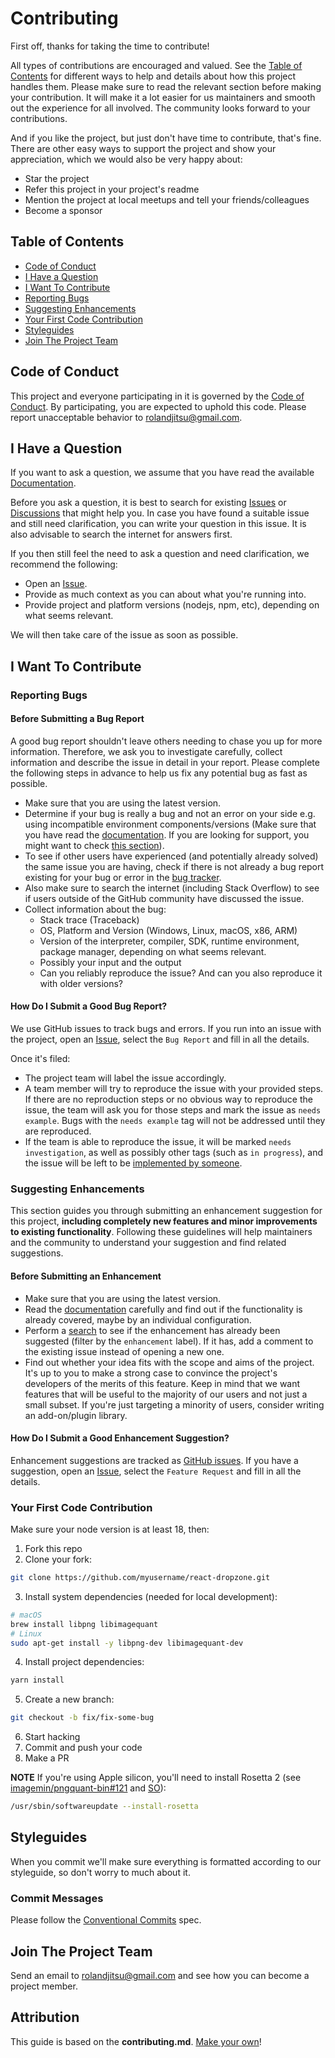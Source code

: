 # Contributing

First off, thanks for taking the time to contribute! 

All types of contributions are encouraged and valued. See the [Table of Contents](#table-of-contents) for different ways to help and details about how this project handles them. Please make sure to read the relevant section before making your contribution. It will make it a lot easier for us maintainers and smooth out the experience for all involved. The community looks forward to your contributions. 

And if you like the project, but just don't have time to contribute, that's fine. There are other easy ways to support the project and show your appreciation, which we would also be very happy about:
* Star the project
* Refer this project in your project's readme
* Mention the project at local meetups and tell your friends/colleagues
* Become a sponsor

## Table of Contents

* [Code of Conduct](#code-of-conduct)
* [I Have a Question](#i-have-a-question)
* [I Want To Contribute](#i-want-to-contribute)
* [Reporting Bugs](#reporting-bugs)
* [Suggesting Enhancements](#suggesting-enhancements)
* [Your First Code Contribution](#your-first-code-contribution)
* [Styleguides](#styleguides)
* [Join The Project Team](#join-the-project-team)

## Code of Conduct

This project and everyone participating in it is governed by the
[Code of Conduct](https://github.com/react-dropzone/react-dropzone?tab=coc-ov-file#readme).
By participating, you are expected to uphold this code. Please report unacceptable behavior
to rolandjitsu@gmail.com.

## I Have a Question

If you want to ask a question, we assume that you have read the available [Documentation](https://react-dropzone.js.org/).

Before you ask a question, it is best to search for existing [Issues](/issues) or [Discussions](/discussions) that might help you. In case you have found a suitable issue and still need clarification, you can write your question in this issue. It is also advisable to search the internet for answers first.

If you then still feel the need to ask a question and need clarification, we recommend the following:

* Open an [Issue](/issues/new).
* Provide as much context as you can about what you're running into.
* Provide project and platform versions (nodejs, npm, etc), depending on what seems relevant.

We will then take care of the issue as soon as possible.

## I Want To Contribute

### Reporting Bugs

#### Before Submitting a Bug Report

A good bug report shouldn't leave others needing to chase you up for more information. Therefore, we ask you to investigate carefully, collect information and describe the issue in detail in your report. Please complete the following steps in advance to help us fix any potential bug as fast as possible.

* Make sure that you are using the latest version.
* Determine if your bug is really a bug and not an error on your side e.g. using incompatible environment components/versions (Make sure that you have read the [documentation](https://react-dropzone.js.org/). If you are looking for support, you might want to check [this section](#i-have-a-question)).
* To see if other users have experienced (and potentially already solved) the same issue you are having, check if there is not already a bug report existing for your bug or error in the [bug tracker](issues?q=label%3Abug).
* Also make sure to search the internet (including Stack Overflow) to see if users outside of the GitHub community have discussed the issue.
* Collect information about the bug:
    * Stack trace (Traceback)
    * OS, Platform and Version (Windows, Linux, macOS, x86, ARM)
    * Version of the interpreter, compiler, SDK, runtime environment, package manager, depending on what seems relevant.
    * Possibly your input and the output
    * Can you reliably reproduce the issue? And can you also reproduce it with older versions?

#### How Do I Submit a Good Bug Report?

We use GitHub issues to track bugs and errors. If you run into an issue with the project, open an [Issue](/issues/new), select the `Bug Report` and fill in all the details.

Once it's filed:

* The project team will label the issue accordingly.
* A team member will try to reproduce the issue with your provided steps. If there are no reproduction steps or no obvious way to reproduce the issue, the team will ask you for those steps and mark the issue as `needs example`. Bugs with the `needs example` tag will not be addressed until they are reproduced.
* If the team is able to reproduce the issue, it will be marked `needs investigation`, as well as possibly other tags (such as `in progress`), and the issue will be left to be [implemented by someone](#your-first-code-contribution).

### Suggesting Enhancements

This section guides you through submitting an enhancement suggestion for this project, **including completely new features and minor improvements to existing functionality**. Following these guidelines will help maintainers and the community to understand your suggestion and find related suggestions.

#### Before Submitting an Enhancement

* Make sure that you are using the latest version.
* Read the [documentation](https://react-dropzone.js.org/) carefully and find out if the functionality is already covered, maybe by an individual configuration.
* Perform a [search](/issues) to see if the enhancement has already been suggested (filter by the `enhancement` label). If it has, add a comment to the existing issue instead of opening a new one.
* Find out whether your idea fits with the scope and aims of the project. It's up to you to make a strong case to convince the project's developers of the merits of this feature. Keep in mind that we want features that will be useful to the majority of our users and not just a small subset. If you're just targeting a minority of users, consider writing an add-on/plugin library.

#### How Do I Submit a Good Enhancement Suggestion?

Enhancement suggestions are tracked as [GitHub issues](/issues). If you have a suggestion, open an [Issue](/issues/new), select the `Feature Request` and fill in all the details.

### Your First Code Contribution

Make sure your node version is at least 18, then:

1. Fork this repo
2. Clone your fork:
```bash
git clone https://github.com/myusername/react-dropzone.git
```
3. Install system dependencies (needed for local development):
```bash
# macOS
brew install libpng libimagequant
# Linux
sudo apt-get install -y libpng-dev libimagequant-dev
```
4. Install project dependencies:
```bash
yarn install
```
5. Create a new branch:
```bash
git checkout -b fix/fix-some-bug
```
6. Start hacking
7. Commit and push your code
8. Make a PR

**NOTE** If you're using Apple silicon, you'll need to install Rosetta 2 (see [imagemin/pngquant-bin#121](https://github.com/imagemin/pngquant-bin/issues/121) and [SO](https://stackoverflow.com/a/66662497/1092007)):
```bash
/usr/sbin/softwareupdate --install-rosetta
```

## Styleguides

When you commit we'll make sure everything is formatted according to our styleguide, so don't worry to much about it.

### Commit Messages

Please follow the [Conventional Commits](https://www.conventionalcommits.org/en/v1.0.0/) spec.

## Join The Project Team

Send an email to rolandjitsu@gmail.com and see how you can become a project member.

## Attribution
This guide is based on the **contributing.md**. [Make your own](https://contributing.md/)!
